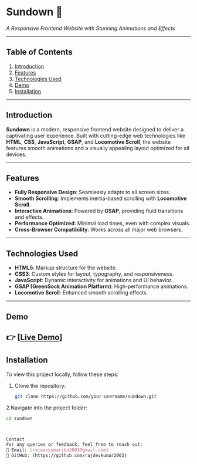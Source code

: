 # Sundown 🌅  
*A Responsive Frontend Website with Stunning Animations and Effects*

---

## Table of Contents  
1. [Introduction](#introduction)  
2. [Features](#features)  
3. [Technologies Used](#technologies-used)  
4. [Demo](#demo)  
5. [Installation](#installation)  

---

## Introduction  
**Sundown** is a modern, responsive frontend website designed to deliver a captivating user experience. Built with cutting-edge web technologies like **HTML**, **CSS**, **JavaScript**, **GSAP**, and **Locomotive Scroll**, the website features smooth animations and a visually appealing layout optimized for all devices.  

---

## Features  
- **Fully Responsive Design**: Seamlessly adapts to all screen sizes.  
- **Smooth Scrolling**: Implements inertia-based scrolling with **Locomotive Scroll**.  
- **Interactive Animations**: Powered by **GSAP**, providing fluid transitions and effects.  
- **Performance Optimized**: Minimal load times, even with complex visuals.  
- **Cross-Browser Compatibility**: Works across all major web browsers.  

---

## Technologies Used  
- **HTML5**: Markup structure for the website.  
- **CSS3**: Custom styles for layout, typography, and responsiveness.  
- **JavaScript**: Dynamic interactivity for animations and UI behavior.  
- **GSAP (GreenSock Animation Platform)**: High-performance animations.  
- **Locomotive Scroll**: Enhanced smooth scrolling effects.  

---

## Demo  
👉 [[Live Demo](https://sheryislive.github.io/sundown/)]
---

## Installation  
To view this project locally, follow these steps:  

1. Clone the repository:
   ```bash  
   git clone https://github.com/your-username/sundown.git

2.Navigate into the project folder:  
  ```bash
  cd sundown



Contact
For any queries or feedback, feel free to reach out:
📧 Email: [rajeevkumarjbo2003@gmail.com]
🔗 GitHub: (https://github.com/rajdevkumar2003)
